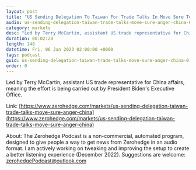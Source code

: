```yaml
---
layout: post
title: "US Sending Delegation To Taiwan For Trade Talks In Move Sure To Anger China"
audio: us-sending-delegation-taiwan-trade-talks-move-sure-anger-china-0
category: markets
desc: "Led by Terry McCartin, assistant US trade representative for China affairs, meaning the effort is being carried out by President Biden's Executive Office."
duration: 00:02:28
length: 148
datetime: Fri, 06 Jan 2023 02:00:00 +0000
tags: podcast
guid: us-sending-delegation-taiwan-trade-talks-move-sure-anger-china-0
order: 0
---
```

Led by Terry McCartin, assistant US trade representative for China affairs, meaning the effort is being carried out by President Biden's Executive Office.

Link: [https://www.zerohedge.com/markets/us-sending-delegation-taiwan-trade-talks-move-sure-anger-china](https://www.zerohedge.com/markets/us-sending-delegation-taiwan-trade-talks-move-sure-anger-china)

About: The Zerohedge Podcast is a non-commercial, automated program, designed to give people a way to get news from Zerohedge in an audio format.  I am actively working on tweaking and improving the setup to create a better listening experience (December 2022).  Suggestions are welcome: [zerohedgePodcast@outlook.com](mailto:zerohedgePodcast@outlook.com)
